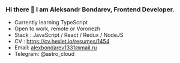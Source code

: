 ### Hi there 👋 I am Aleksandr Bondarev, Frontend Developer.

- Currently learning TypeScript
- Open to work, remote or Voronezh
- Stack : JavaScript / React / Redux / NodeJS
- CV : https://cv.hexlet.io/resumes/1454
- Email: alexbondarev1331@mail.ru
- Telegram: @astro_cloud

